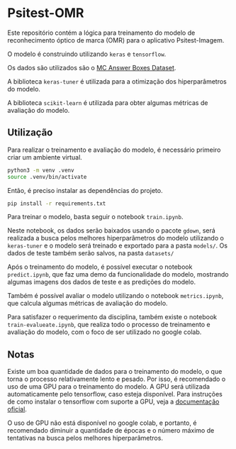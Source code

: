 # Psitest-OMR

Este repositório contém a lógica para treinamento do modelo de reconhecimento óptico de marca (OMR) para o aplicativo Psitest-Imagem.

O modelo é construindo utilizando `keras` e `tensorflow`.

Os dados são utilizados são o [MC Answer Boxes Dataset](https://sites.google.com/view/mcq-dataset).

A biblioteca `keras-tuner` é utilizada para a otimização dos hiperparâmetros do modelo.

A biblioteca `scikit-learn` é utilizada para obter algumas métricas de avaliação do modelo.

## Utilização

Para realizar o treinamento e avaliação do modelo, é necessário primeiro criar um ambiente virtual.

```bash
python3 -m venv .venv
source .venv/bin/activate
```

Então, é preciso instalar as dependências do projeto.

```bash
pip install -r requirements.txt
```

Para treinar o modelo, basta seguir o notebook `train.ipynb`.

Neste notebook, os dados serão baixados usando o pacote `gdown`, será realizada a busca pelos melhores hiperparâmetros do modelo utilizando o `keras-tuner` e o modelo será treinado e exportado para a pasta `models/`.
Os dados de teste também serão salvos, na pasta `datasets/`

Após o treinamento do modelo, é possível executar o notebook `predict.ipynb`, que faz uma demo da funcionalidade do modelo, mostrando algumas imagens dos dados de teste e as predições do modelo.

Também é possível avaliar o modelo utilizando o notebook `metrics.ipynb`, que calcula algumas métricas de avaliação do modelo.

Para satisfazer o requerimento da disciplina, também existe o notebook `train-evalueate.ipynb`, que realiza todo o processo de treinamento e avaliação do modelo, com o foco de ser utilizado no google colab.

## Notas

Existe um boa quantidade de dados para o treinamento do modelo, o que torna o processo relativamente lento e pesado. Por isso, é recomendado o uso de uma GPU para o treinamento do modelo. A GPU será utilizada automaticamente pelo tensorflow, caso esteja disponível. Para instruções de como instalar o tensorflow com suporte a GPU, veja a [documentação oficial](https://www.tensorflow.org/install/pip).

O uso de GPU não está disponível no google colab, e portanto, é recomendado diminuir a quantidade de épocas e o número máximo de tentativas na busca pelos melhores hiperparâmetros.
